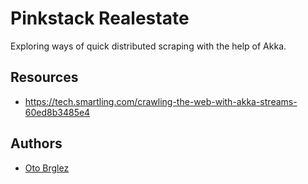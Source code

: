 # Pinkstack Realestate

Exploring ways of quick distributed scraping with the help of Akka.

## Resources

- https://tech.smartling.com/crawling-the-web-with-akka-streams-60ed8b3485e4

## Authors

- [Oto Brglez](https://github.com/otobrglez)